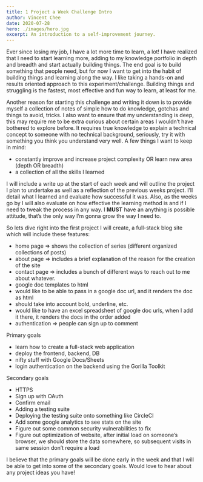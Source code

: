```yaml
---
title: 1 Project a Week Challenge Intro
author: Vincent Chee
date: 2020-07-28
hero: ./images/hero.jpg
excerpt: An introduction to a self-improvement journey.
---
```


Ever since losing my job, I have a lot more time to learn, a lot! I have realized that I need to start learning more, adding to my knowledge portfolio in depth and breadth and start actually building things. The end goal is to build something that people need, but for now I want to get into the habit of building things and learning along the way. I like taking a hands-on and results oriented approach to this experiment/challenge. Building things and struggling is the fastest, most effective and fun way to learn, at least for me.

Another reason for starting this challenge and writing it down is to provide myself a collection of notes of simple how to do knowledge, gotchas and things to avoid, tricks. I also want to ensure that my understanding is deep, this may require me to be extra curious about certain areas I wouldn’t have bothered to explore before. It requires true knowledge to explain a technical concept to someone with no technical background, seriously, try it with something you think you understand very well. A few things I want to keep in mind:

- constantly improve and increase project complexity OR learn new area (depth OR breadth)
- a collection of all the skills I learned

I will include a write up at the start of each week and will outline the project I plan to undertake as well as a reflection of the previous weeks project. I’ll detail what I learned and evaluate how successful it was. Also, as the weeks go by I will also evaluate on how effective the learning method is and if I need to tweak the process in any way. I **MUST** have an anything is possible attitude, that’s the only way I’m gonna grow the way I need to.

So lets dive right into the first project I will create, a full-stack blog site which will include these features:

- home page => shows the collection of series (different organized collections of posts)
- about page => includes a brief explanation of the reason for the creation of the site
- contact page => includes a bunch of different ways to reach out to me about whatever.
- google doc templates to html
- would like to be able to pass in a google doc url, and it renders the doc as html
- should take into account bold, underline, etc.
- would like to have an excel spreadsheet of google doc urls, when I add it there, it renders the docs in the order added
- authentication => people can sign up to comment

Primary goals

- learn how to create a full-stack web application
- deploy the frontend, backend, DB
- nifty stuff with Google Docs/Sheets
- login authentication on the backend using the Gorilla Toolkit

Secondary goals

- HTTPS
- Sign up with OAuth
- Confirm email
- Adding a testing suite
- Deploying the testing suite onto something like CircleCI
- Add some google analytics to see stats on the site
- Figure out some common security vulnerabilities to fix
- Figure out optimization of website, after initial load on someone’s browser, we should store the data somewhere, so subsequent visits in same session don’t require a load

I believe that the primary goals will be done early in the week and that I will be able to get into some of the secondary goals. Would love to hear about any project ideas you have!
